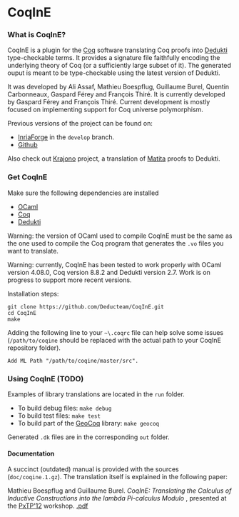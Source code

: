 CoqInE
======

### What is CoqInE?

CoqInE is a plugin for the [Coq](http://coq.inria.fr/) software translating Coq proofs into [Dedukti](https://www.rocq.inria.fr/deducteam/Dedukti/index.html) type-checkable terms.
It provides a signature file faithfully encoding the underlying theory of Coq (or a sufficiently large subset of it).
The generated ouput is meant to be type-checkable using the latest version of Dedukti.

It was developed by Ali Assaf, Mathieu Boespflug, Guillaume Burel, Quentin Carbonneaux, Gaspard Férey and François Thiré.
It is currently developed by Gaspard Férey and François Thiré.
Current development is mostly focused on implementing support for Coq universe polymorphism.

Previous versions of the project can be found on:
* [InriaForge](https://gforge.inria.fr/projects/coqine/) in the `develop` branch.
* [Github](https://github.com/gburel/coqine)

Also check out [Krajono](https://gforge.inria.fr/projects/krajono/) project, a translation of [Matita](http://matita.cs.unibo.it/) proofs to Dedukti.

### Get CoqInE

Make sure the following dependencies are installed
* [OCaml](https://ocaml.org/docs/install.html)
* [Coq](https://github.com/coq/coq/wiki/Installation-of-Coq-on-Linux)
* [Dedukti](https://github.com/Deducteam/Dedukti/blob/master/README.md)

Warning: the version of OCaml used to compile CoqInE must be the same as the one used to compile the Coq program that generates the `.vo` files you want to translate.

Warning: currently, CoqInE has been tested to work properly with OCaml version 4.08.0, Coq version 8.8.2 and Dedukti version 2.7. Work is on progress to support more recent versions.

Installation steps:
```
git clone https://github.com/Deducteam/CoqInE.git
cd CoqInE
make
```

Adding the following line to your `~\.coqrc` file can help solve some issues (`/path/to/coqine` should be replaced with the actual path to your CoqInE repository folder).
```
Add ML Path "/path/to/coqine/master/src".
```


### Using CoqInE (TODO)

Examples of library translations are located in the `run` folder.
* To build debug files: `make debug`
* To build test files: `make test`
* To build part of the [GeoCoq](https://github.com/GeoCoq/GeoCoq) library: `make geocoq`

Generated `.dk` files are in the corresponding `out` folder.


#### Documentation

A succinct (outdated) manual is provided with the sources (`doc/coqine.1.gz`).
The translation itself is explained in the following paper:

Mathieu Boespflug and Guillaume Burel.
*CoqInE: Translating the Calculus of Inductive Constructions into the lambda Pi-calculus Modulo*
, presented at the [PxTP'12](http://pxtp2012.inria.fr/) workshop.  [.pdf](http://www.ensiie.fr/~guillaume.burel/download/boespflug12coqine.pdf)
